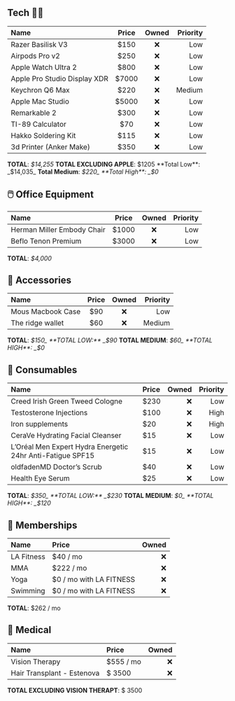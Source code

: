 ## Tech 🧑‍💻

| Name | Price | Owned | Priority |
|:---- | :----: | :-----:| ------: |
| Razer Basilisk V3 | $150 | ❌ | Low |
| Airpods Pro v2 | $250 | ❌ | Low | 
| Apple Watch Ultra 2 | $800 | ❌ | Low |
| Apple Pro Studio Display XDR | $7000| ❌ | Low | 
| Keychron Q6 Max | $220 | ❌ | Medium |
| Apple Mac Studio | $5000 | ❌ | Low |
| Remarkable 2 | $300 | ❌ | Low |
| TI-89 Calculator | $70 | ❌ | Low |
| Hakko Soldering Kit | $115 | ❌ | Low |
| 3d Printer (Anker Make) | $350 | ❌ | Low |

**TOTAL**: _$14,255_ **TOTAL EXCLUDING APPLE**: $1205 **Total Low**: _$14,035_ **Total Medium**: _$220_ **Total High**: _$0_

## 🖱️ Office Equipment
| Name | Price | Owned | Priority |
|:---- | :----: | :-----:| ------: |
| Herman Miller Embody Chair | $1000 | ❌ | Low |
| Beflo Tenon Premium | $3000 | ❌ | Low |

**TOTAL**: _$4,000_ 

## 🎀 Accessories
| Name | Price | Owned | Priority |
|:---- | :----:|:-----:|-------:|
| Mous Macbook Case | $90 | ❌ | Low   | 
| The ridge wallet | $60 | ❌ | Medium |

**TOTAL**: _$150_ **TOTAL LOW:** _$90_ **TOTAL MEDIUM**: _$60_ **TOTAL HIGH**: _$0_

## 🥧 Consumables
| Name | Price | Owned | Priority |
|:---- | :---- | -----:| -------:|
| Creed Irish Green Tweed Cologne | $230 | ❌ | Low |
| Testosterone Injections | $100 | ❌ | High |
| Iron supplements | $20 | ❌ | High |
| CeraVe Hydrating Facial Cleanser | $15 |  ❌ | Low |
| L’Oréal Men Expert Hydra Energetic 24hr Anti-Fatigue SPF15 | $15 | ❌ | Low |
| oldfadenMD Doctor’s Scrub | $40 | ❌ | Low |
| Health Eye Serum | $25 | ❌ | Low |

**TOTAL**: _$350_ **TOTAL LOW:** _$230_ **TOTAL MEDIUM**: _$0_ **TOTAL HIGH**: _$120_

## 🪪 Memberships
| Name | Price | Owned |
|:---- | :---- | -----:| 
| LA Fitness | $40 / mo | ❌ |
| MMA | $222 / mo | ❌ |
| Yoga | $0 / mo with LA FITNESS | ❌ |
| Swimming | $0 / mo with LA FITNESS | ❌ |

**TOTAL**: $262 / mo

## 💊 Medical
| Name | Price | Owned |
|:---- | :---- | -----:| 
| Vision Therapy | $555 / mo | ❌ |
| Hair Transplant - Estenova | $ 3500 | ❌ |


**TOTAL EXCLUDING VISION THERAPT**: $ 3500
